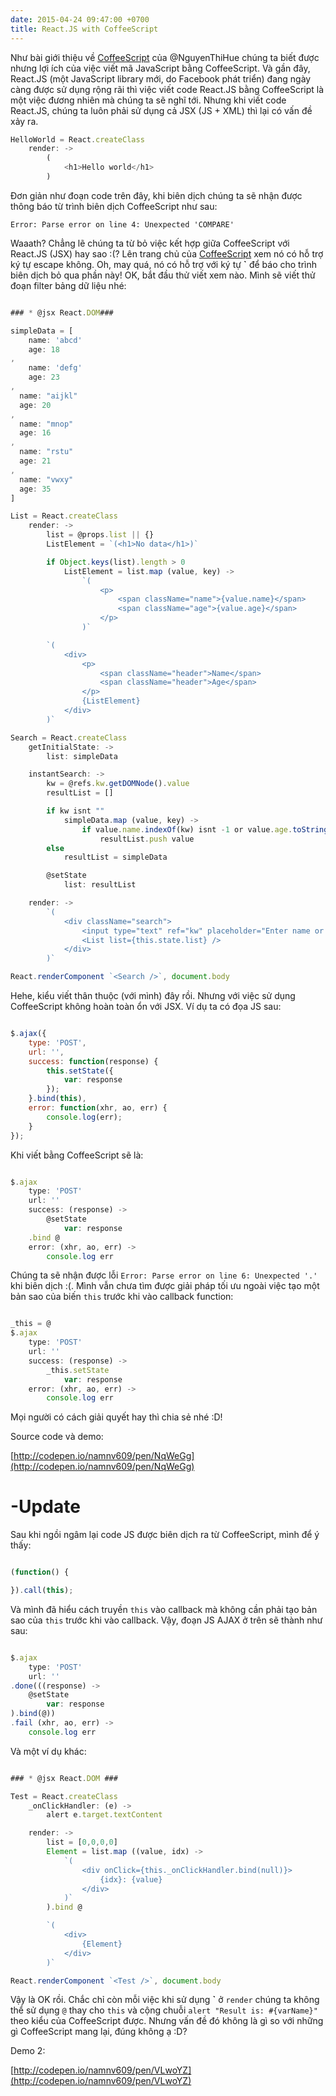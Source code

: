 ```yaml
---
date: 2015-04-24 09:47:00 +0700
title: React.JS with CoffeeScript
---
```


Như bài giới thiệu về [CoffeeScript](https://viblo.asia/NguyenThiHue/posts/57rVRq84v4bP) của @NguyenThiHue chúng ta biết được nhưng lợi ích của việc viết mã JavaScript bằng CoffeeScript. Và gần đây, React.JS (một JavaScript library mới, do Facebook phát triển) đang ngày càng được sử dụng rộng rãi thì việc viết code React.JS bằng CoffeeScript là một việc đương nhiên mà chúng ta sẽ nghĩ tới. Nhưng khi viết code React.JS, chúng ta luôn phải sử dụng cả JSX (JS + XML) thì lại có vấn đề xảy ra.

```JavaScript
HelloWorld = React.createClass
    render: ->
        (
            <h1>Hello world</h1>
        )
```

Đơn giản như đoạn code trên đây, khi biên dịch chúng ta sẽ nhận được thông báo từ trình biên dịch CoffeeScript như sau:

```Error: Parse error on line 4: Unexpected 'COMPARE'```

Waaath? Chẳng lẽ chúng ta từ bỏ việc kết hợp giữa CoffeeScript với React.JS (JSX) hay sao :(? Lên trang chủ của [CoffeeScript](http://coffeescript.org) xem nó có hỗ trợ ký tự escape không. Oh, may quá, nó có hỗ trợ với ký tự __`__ để báo cho trình biên dịch bỏ qua phần này! OK, bắt đầu thử viết xem nào.
Mình sẽ viết thử đoạn filter bảng dữ liệu nhé:

```JavaScript

### * @jsx React.DOM###

simpleData = [
    name: 'abcd'
    age: 18
,
    name: 'defg'
    age: 23
,
  name: "aijkl"
  age: 20
,
  name: "mnop"
  age: 16
,
  name: "rstu"
  age: 21
,
  name: "vwxy"
  age: 35
]

List = React.createClass
    render: ->
        list = @props.list || {}
        ListElement = `(<h1>No data</h1>)`

        if Object.keys(list).length > 0
            ListElement = list.map (value, key) ->
                `(
                    <p>
                        <span className="name">{value.name}</span>
                        <span className="age">{value.age}</span>
                    </p>
                )`

        `(
            <div>
                <p>
                    <span className="header">Name</span>
                    <span className="header">Age</span>
                </p>
                {ListElement}
            </div>
        )`

Search = React.createClass
    getInitialState: ->
        list: simpleData

    instantSearch: ->
        kw = @refs.kw.getDOMNode().value
        resultList = []

        if kw isnt ""
            simpleData.map (value, key) ->
                if value.name.indexOf(kw) isnt -1 or value.age.toString().indexOf(kw) isnt -1
                    resultList.push value
        else
            resultList = simpleData

        @setState
            list: resultList

    render: ->
        `(
            <div className="search">
                <input type="text" ref="kw" placeholder="Enter name or age" onChange={this.instantSearch} />
                <List list={this.state.list} />
            </div>
        )`

React.renderComponent `<Search />`, document.body

```

Hehe, kiểu viết thân thuộc (với mình) đây rồi. Nhưng với việc sử dụng CoffeeScript không hoàn toàn ổn với JSX. Ví dụ ta có đọa JS sau:

```JavaScript

$.ajax({
    type: 'POST',
    url: '',
    success: function(response) {
        this.setState({
            var: response
        });
    }.bind(this),
    error: function(xhr, ao, err) {
        console.log(err);
    }
});

```

Khi viết bằng CoffeeScript sẽ là:
```JavaScript

$.ajax
    type: 'POST'
    url: ''
    success: (response) ->
        @setState
            var: response
    .bind @
    error: (xhr, ao, err) ->
        console.log err

```

Chúng ta sẽ nhận được lỗi ```Error: Parse error on line 6: Unexpected '.'``` khi biên dịch :(. Mình vẫn chưa tìm được giải pháp tối ưu ngoài việc tạo một bản sao của biến ```this``` trước khi vào callback function:

```JavaScript

_this = @
$.ajax
    type: 'POST'
    url: ''
    success: (response) ->
        _this.setState
            var: response
    error: (xhr, ao, err) ->
        console.log err

```

Mọi người có cách giải quyết hay thì chia sẻ nhé :D!

Source code và demo:

[http://codepen.io/namnv609/pen/NqWeGg](http://codepen.io/namnv609/pen/NqWeGg)

# -Update

Sau khi ngồi ngâm lại code JS được biên dịch ra từ CoffeeScript, mình để ý thấy:
```JavaScript

(function() {

}).call(this);

```
Và mình đã hiểu cách truyền ```this``` vào callback mà không cần phải tạo bản sao của ```this``` trước khi vào callback. Vậy, đoạn JS AJAX ở trên sẽ thành như sau:
```JavaScript

$.ajax
    type: 'POST'
    url: ''
.done(((response) ->
    @setState
        var: response
).bind(@))
.fail (xhr, ao, err) ->
    console.log err

```
Và một ví dụ khác:
```JavaScript

### * @jsx React.DOM ###

Test = React.createClass
    _onClickHandler: (e) ->
        alert e.target.textContent

    render: ->
        list = [0,0,0,0]
        Element = list.map ((value, idx) ->
            `(
                <div onClick={this._onClickHandler.bind(null)}>
                    {idx}: {value}
                </div>
            )`
        ).bind @

        `(
            <div>
                {Element}
            </div>
        )`

React.renderComponent `<Test />`, document.body

```

Vậy là OK rồi. Chắc chỉ còn mỗi việc khi sử dụng __`__ ở ```render``` chúng ta không thể sử dụng ```@``` thay cho ```this``` và cộng chuỗi ```alert "Result is: #{varName}"``` theo kiểu của CoffeeScript được. Nhưng vấn đề đó không là gì so với những gì CoffeeScript mang lại, đúng không ạ :D?

Demo 2:

[http://codepen.io/namnv609/pen/VLwoYZ](http://codepen.io/namnv609/pen/VLwoYZ)
